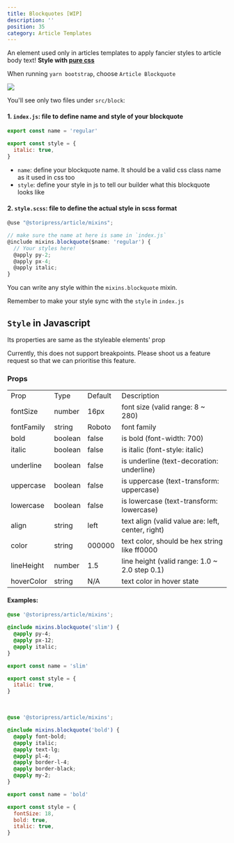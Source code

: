 ```yaml
---
title: Blockquotes [WIP]
description: ''
position: 35
category: Article Templates
---
```


An element used only in articles templates to apply fancier styles to article body text! **Style with <u>pure css</u>**

When running `yarn bootstrap`, choose `Article Blockquote`

![](/Blocks/Blockquote_1.png)

You'll see only two files under `src/block`:

#### 1. `index.js`: file to define name and style of your blockquote

```js
export const name = 'regular'

export const style = {
  italic: true,
}
```

- `name`: define your blockquote name. It should be a valid css class name as it used in css too
- `style`: define your style in js to tell our builder what this blockquote looks like

#### 2. `style.scss`: file to define the actual style in scss format

```js
@use "@storipress/article/mixins";

// make sure the name at here is same in `index.js`
@include mixins.blockquote($name: 'regular') {
  // Your styles here!
  @apply py-2;
  @apply px-4;
  @apply italic;
}
```

You can write any style within the `mixins.blockquote` mixin.

<alert Type="warning"> Remember to make your style sync with the `style` in `index.js` </alert>

## `Style` in Javascript

Its properties are same as the styleable elements' prop

<alert Type="warning">
Currently, this does not support breakpoints. Please shoot us a feature request so that we can prioritise this feature.
</alert>

### Props

<table>
  <tr>
    <td>Prop</td>
    <td>Type</td>
    <td>Default</td>
    <td>Description</td>
  </tr>
  <tr>
    <td>fontSize</td>
    <td>number</td>
    <td>16px</td>
    <td>font size (valid range: 8 ~ 280)</td>
  </tr>
  <tr>
    <td>fontFamily</td>
    <td>string</td>
    <td>Roboto</td>
    <td>font family</td>
  </tr>
  <tr>
    <td>bold</td>
    <td>boolean</td>
    <td>false</td>
    <td>is bold (font-width: 700)</td>
  </tr>
  <tr>
    <td>italic</td>
    <td>boolean</td>
    <td>false</td>
    <td>is italic (font-style: italic)</td>
  </tr>
  <tr>
    <td>underline</td>
    <td>boolean</td>
    <td>false</td>
    <td>is underline (text-decoration: underline)</td>
  </tr>
  <tr>
    <td>uppercase</td>
    <td>boolean</td>
    <td>false</td>
    <td>is uppercase (text-transform: uppercase)</td>
  </tr>
  <tr>
    <td>lowercase</td>
    <td>boolean</td>
    <td>false</td>
    <td>is lowercase (text-transform: lowercase)</td>
  </tr>
  <tr>
    <td>align</td>
    <td>string</td>
    <td>left</td>
    <td>text align (valid value are: left, center, right)</td>
  </tr>
  <tr>
    <td>color</td>
    <td>string</td>
    <td>000000</td>
    <td>text color, should be hex string like ff0000</td>
  </tr>
  <tr>
    <td>lineHeight</td>
    <td>number</td>
    <td>1.5</td>
    <td>line height (valid range: 1.0 ~ 2.0 step 0.1)</td>
  </tr>
  <tr>
    <td>hoverColor</td>
    <td>string</td>
    <td>N/A</td>
    <td>text color in hover state</td>
  </tr>
</table>

#### Examples:

```scss
@use '@storipress/article/mixins';

@include mixins.blockquote('slim') {
  @apply py-4;
  @apply px-12;
  @apply italic;
}
```

```js
export const name = 'slim'

export const style = {
  italic: true,
}
```

<br>

```scss
@use '@storipress/article/mixins';

@include mixins.blockquote('bold') {
  @apply font-bold;
  @apply italic;
  @apply text-lg;
  @apply pl-4;
  @apply border-l-4;
  @apply border-black;
  @apply my-2;
}
```

```js
export const name = 'bold'

export const style = {
  fontSize: 18,
  bold: true,
  italic: true,
}
```
